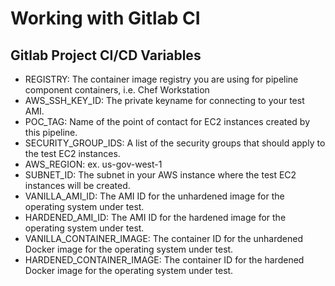 # Working with Gitlab CI

## Gitlab Project CI/CD Variables

- REGISTRY: The container image registry you are using for pipeline component containers, i.e. Chef Workstation
- AWS_SSH_KEY_ID: The private keyname for connecting to your test AMI.
- POC_TAG: Name of the point of contact for EC2 instances created by this pipeline.
- SECURITY_GROUP_IDS: A list of the security groups that should apply to the test EC2 instances.
- AWS_REGION: ex. us-gov-west-1
- SUBNET_ID: The subnet in your AWS instance where the test EC2 instances will be created.
- VANILLA_AMI_ID: The AMI ID for the unhardened image for the operating system under test.
- HARDENED_AMI_ID: The AMI ID for the hardened image for the operating system under test.
- VANILLA_CONTAINER_IMAGE: The container ID for the unhardened Docker image for the operating system under test. 
- HARDENED_CONTAINER_IMAGE: The container ID for the hardened Docker image for the operating system under test. 